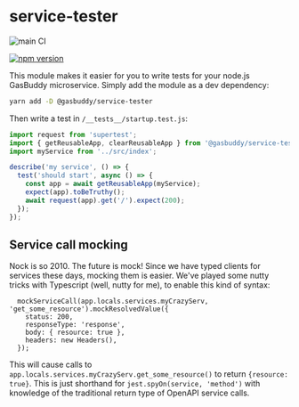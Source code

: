 service-tester
===============

![main CI](https://github.com/gas-buddy/service-tester/actions/workflows/nodejs.yml/badge.svg)

[![npm version](https://badge.fury.io/js/@gasbuddy%2Fservice-tester.svg)](https://badge.fury.io/js/@gasbuddy%2Fservice-tester)

This module makes it easier for you to write tests for your node.js GasBuddy microservice. Simply add
the module as a dev dependency:

```sh
yarn add -D @gasbuddy/service-tester
```

Then write a test in ```/__tests__/startup.test.js```:

```ts
import request from 'supertest';
import { getReusableApp, clearReusableApp } from '@gasbuddy/service-tester';
import myService from '../src/index';

describe('my service', () => {
  test('should start', async () => {
    const app = await getReusableApp(myService);
    expect(app).toBeTruthy();
    await request(app).get('/').expect(200);
  });
});
```

Service call mocking
--

Nock is so 2010. The future is mock! Since we have typed clients for services these days, mocking them is easier. We've played some nutty
tricks with Typescript (well, nutty for me), to enable this kind of syntax:

```
  mockServiceCall(app.locals.services.myCrazyServ, 'get_some_resource').mockResolvedValue({
    status: 200,
    responseType: 'response',
    body: { resource: true },
    headers: new Headers(),
  });
```

This will cause calls to `app.locals.services.myCrazyServ.get_some_resource()` to return `{resource: true}`. This is just shorthand
for `jest.spyOn(service, 'method')` with knowledge of the traditional return type of OpenAPI service calls.
